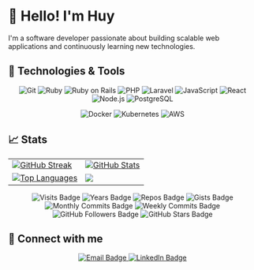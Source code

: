 # 👋 Hello! I'm Huy

I'm a software developer passionate about building scalable web applications and continuously learning new technologies.

## 🔧 Technologies & Tools

<p align="center">
  <img src="https://img.shields.io/badge/Git-F05032?style=flat&logo=git&logoColor=white" alt="Git"/>
  <img src="https://img.shields.io/badge/Ruby-CC342D?style=flat&logo=ruby&logoColor=white" alt="Ruby"/>
  <img src="https://img.shields.io/badge/Ruby_on_Rails-CC0000?style=flat&logo=ruby-on-rails&logoColor=white" alt="Ruby on Rails"/>
  <img src="https://img.shields.io/badge/PHP-777BB4?style=flat&logo=php&logoColor=white" alt="PHP"/>
  <img src="https://img.shields.io/badge/Laravel-FF2D20?style=flat&logo=laravel&logoColor=white" alt="Laravel"/>
  <img src="https://img.shields.io/badge/JavaScript-323330?style=flat&logo=javascript&logoColor=F7DF1E" alt="JavaScript"/>
  <img src="https://img.shields.io/badge/React-20232A?style=flat&logo=react&logoColor=61DAFB" alt="React"/>
  <img src="https://img.shields.io/badge/Node.js-339933?style=flat&logo=nodedotjs&logoColor=white" alt="Node.js"/>
  <img src="https://img.shields.io/badge/PostgreSQL-336791?style=flat&logo=postgresql&logoColor=white" alt="PostgreSQL"/>
</p>
<p align="center">
  <img src="https://img.shields.io/badge/Docker-2496ED?style=flat&logo=docker&logoColor=white" alt="Docker"/>
  <img src="https://img.shields.io/badge/Kubernetes-326CE5?style=flat&logo=kubernetes&logoColor=white" alt="Kubernetes"/>
  <img src="https://img.shields.io/badge/Amazon_AWS-232F3E?style=flat&logo=amazon-aws&logoColor=white" alt="AWS"/>
</p>

## 📈 Stats

<table align="center">
  <tr>
    <td>
      <a href="https://git.io/streak-stats">
        <img src="https://github-readme-streak-stats.herokuapp.com/?user=patrick204nqh&theme=react" alt="GitHub Streak"/>
      </a>
    </td>
    <td>
      <a href="https://github.com/anuraghazra/github-readme-stats">
        <img src="https://github-readme-stats.vercel.app/api?username=patrick204nqh&show_icons=true&theme=react" alt="GitHub Stats"/>
      </a>
    </td>
  </tr>
  <tr>
    <td>
      <a href="https://github.com/anuraghazra/github-readme-stats">
        <img src="https://github-readme-stats.vercel.app/api/top-langs/?username=patrick204nqh&show_icons=true&count_private=true&theme=react&layout=donut" alt="Top Languages"/>
      </a>
    </td>
    <td>
      <a href="https://github.com/vn7n24fzkq/github-profile-summary-cards">
        <img src="http://github-profile-summary-cards.vercel.app/api/cards/productive-time?username=patrick204nqh&theme=github_dark&utcOffset=7 alt="Productive Time" />
      </a>
    </td>
  </tr>
</table>

<p align="center">
  <img src="https://badges.pufler.dev/visits/patrick204nqh/patrick204nqh?style=flat&color=blue" alt="Visits Badge"/>
  <img src="https://badges.pufler.dev/years/patrick204nqh?style=flat&color=blue" alt="Years Badge"/>
  <img src="https://badges.pufler.dev/repos/patrick204nqh?style=flat&color=blue" alt="Repos Badge"/>
  <img src="https://badges.pufler.dev/gists/patrick204nqh?style=flat&color=blue" alt="Gists Badge"/>
  <img src="https://badges.pufler.dev/commits/monthly/patrick204nqh?style=flat&color=blue" alt="Monthly Commits Badge"/>
  <img src="https://badges.pufler.dev/commits/weekly/patrick204nqh?style=flat&color=blue" alt="Weekly Commits Badge"/>
  <img src="https://img.shields.io/github/followers/patrick204nqh?label=Follow&style=social" alt="GitHub Followers Badge"/>
  <img src="https://img.shields.io/github/stars/patrick204nqh?affiliations=OWNER%2CCOLLABORATOR&style=social" alt="GitHub Stars Badge"/>
</p>

## 🔗 Connect with me

<p align="center">
  <a href="mailto:patrick204nqh@outlook.com">
    <img src="https://img.shields.io/badge/Email-patrick204nqh%40outlook.com-blue?style=flat&logo=gmail&logoColor=white" alt="Email Badge"/>
  </a>
  <a href="https://www.linkedin.com/in/patrick204nqh/">
    <img src="https://img.shields.io/badge/-patrick204qnh-blue?style=flat&logo=Linkedin&logoColor=white&link=https://www.linkedin.com/in/patrick204nqh/" alt="LinkedIn Badge"/>
  </a>
</p>
